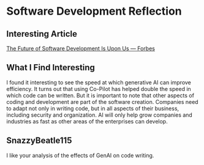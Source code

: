# Software Development Reflection

## Interesting Article
[The Future of Software Development Is Upon Us — Forbes](https://www.forbes.com/councils/forbesbusinesscouncil/2024/04/18/the-future-of-software-development-is-upon-us/)

## What I Find Interesting
I found it interesting to see the speed at which generative AI can improve efficiency. It turns out that using Co-Pilot has helped double the speed in which code can be written. But it is important to note that other aspects of coding and development are part of the software creation. Companies need to adapt not only in writing code, but in all aspects of their business, including security and organization. AI will only help grow companies and industries as fast as other areas of the enterprises can develop.


## SnazzyBeatle115
I like your analysis of the effects of GenAI on code writing.